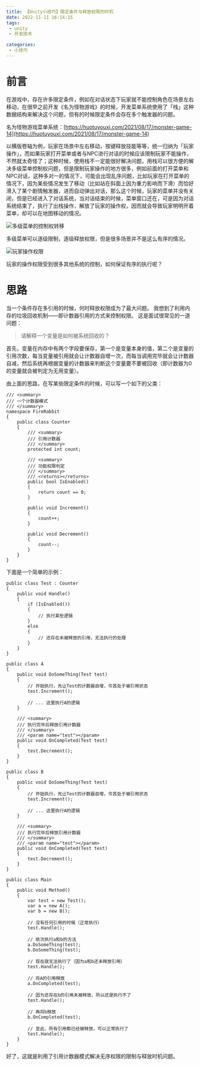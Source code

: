 ```yaml
---
title: 【Unity小技巧】限定条件与释放权限的时机
date: 2022-11-11 16:14:15
tags:
 - unity
 - 开发技术

categories:
 - 小技巧
---
```

# 前言
在游戏中，存在许多限定条件，例如在对话状态下玩家就不能控制角色在场景左右移动，在很早之前开发《名为怪物游戏》的时候，开发菜单系统使用了「栈」这种数据结构来解决这个问题，但有的时候限定条件会存在多个触发器的问题。

名为怪物游戏菜单系统：[https://huotuyouxi.com/2021/08/17/monster-game-14](https://huotuyouxi.com/2021/08/17/monster-game-14)

以横版卷轴为例，玩家在场景中左右移动，按键释放技能等等，统一归纳为「玩家操作」，而如果玩家打开菜单或者与NPC进行对话的时候应该限制玩家不能操作，不然就太奇怪了；这种时候，使用栈不一定能很好解决问题，用栈可以很方便的解决多级菜单控制权问题，但是限制玩家操作的地方很多，例如前面的打开菜单和NPC对话，这种多对一的情况下，可能会出现乱序问题，比如玩家在打开菜单的情况下，因为某些情况发生了移动（比如站在斜面上因为重力影响而下滑）而恰好滑入了某个剧情触发器，进而自动弹出对话，那么这个时候，玩家的菜单并没有关闭，但是已经进入了对话系统，当对话结束的时候，菜单窗口还在，可是因为对话系统结束了，执行了出栈操作，解放了玩家的操作权，因而就会导致玩家明明开着菜单，却可以在地图移动的情况。

![多级菜单的控制权转移](https://i.niupic.com/images/2022/11/11/aauK.png)

多级菜单可以逐级限制，逐级释放权限，但是很多场景并不是这么有序的情况。

![玩家操作权限](https://i.niupic.com/images/2022/11/11/aauL.jpg)

玩家的操作权限受到很多其他系统的控制，如何保证有序的执行呢？
# 思路
当一个条件存在多引用的时候，何时释放权限成为了最大问题。
我想到了利用内存的垃圾回收机制——即计数器引用的方式来控制权限。
这是面试很常见的一道问题：
> 请解释一个变量是如何被系统回收的？

首先，变量在内存中有两个字段要保存，第一个是变量本身的值，第二个是变量的引用次数，每当变量被引用就会让计数器自增一次，而每当调用完毕就会让计数器自减，然后系统再根据变量的计数器来判断这个变量要不要被回收（即计数器为0的变量就会被判定为无用变量）。

由上面的思路，在写某些限定条件的时候，可以写一个如下的父类：

```
/// <summary>
/// 一个计数器模式
/// </summary>
namespace FireRabbit
{
    public class Counter
    {
        /// <summary>
        /// 引用计数器
        /// </summary>
        protected int count;

        /// <summary>
        /// 功能权限判定
        /// </summary>
        /// <returns></returns>
        public bool IsEnabled()
        {
            return count == 0;
        }

        public void Increment()
        {
            count++;
        }

        public void Decrement()
        {
            count--;
        }
    }
}
```

下面是一个简单的示例：

```
public class Test : Counter
{
    public void Handle()
    {
        if (IsEnabled())
        {
            // 执行某些逻辑
        }
        else
        {
            // 还存在未被释放的引用，无法执行的处理
        }
    }
}

public class A
{
    public void DoSomeThing(Test test)
    {
        // 开始执行，先让Test的计数器自增，令其处于被引用状态
        test.Increment();

        // ... 这里执行A的逻辑
    }

    /// <summary>
    /// 执行完毕后释放引用计数器
    /// </summary>
    /// <param name="test"></param>
    public void OnCompleted(Test test)
    {
        test.Decrement();
    }
}

public class B
{
    public void DoSomeThing(Test test)
    {
        // 开始执行，先让Test的计数器自增，令其处于被引用状态
        test.Increment();

        // ... 这里执行A的逻辑
    }

    /// <summary>
    /// 执行完毕后释放引用计数器
    /// </summary>
    /// <param name="test"></param>
    public void OnCompleted(Test test)
    {
        test.Decrement();
    }
}

public class Main
{
    public void Method()
    {
        var test = new Test();
        var a = new A();
        var b = new B();

        // 没有任何引用的时候（正常执行）
        test.Handle();

        // 依次执行a和b的方法
        a.DoSomeThing(test);
        b.DoSomeThing(test);

        // 现在就无法执行了（因为a和b还未释放引用）
        test.Handle();

        // 将A的引用释放
        a.OnCompleted(test);

        // 因为还存在b的引用未被释放，所以还是执行不了
        test.Handle();

        // 再将b释放
        b.OnCompleted(test);

        // 至此，所有引用都已经被释放，可以正常执行了
        test.Handle();
    }
}
```

好了，这就是利用了引用计数器模式解决无序权限的限制与释放时机问题。